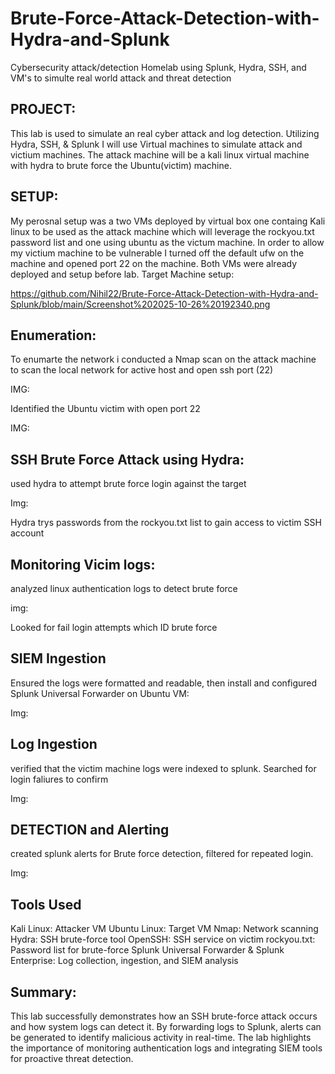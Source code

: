 # Brute-Force-Attack-Detection-with-Hydra-and-Splunk
Cybersecurity attack/detection Homelab using Splunk, Hydra, SSH, and VM's to simulte real world attack and threat detection

PROJECT:
---------------------------------------------------------------------------------------------------------------------------------
This lab is used to simulate an real cyber attack and log detection. Utilizing Hydra, SSH, & Splunk I will use Virtual machines to simulate attack and victium machines. The attack machine will be a kali linux virtual machine with hydra to brute force the Ubuntu(victim) machine. 

SETUP:
---------------------------------------------------------------------------------------------------------------------------------
My perosnal setup was a two VMs deployed by virtual box one containg Kali linux to be used as the attack machine which will leverage the rockyou.txt password list and one using ubuntu as the victum machine. In order to allow my victium machine to be vulnerable I turned off the default ufw on the machine and opened port 22 on the machine. Both VMs were already deployed and setup before lab.
Target Machine setup:

https://github.com/Nihil22/Brute-Force-Attack-Detection-with-Hydra-and-Splunk/blob/main/Screenshot%202025-10-26%20192340.png

Enumeration:
---------------------------------------------------------------------------------------------------------------------------------
To enumarte the network i conducted a Nmap scan on the attack machine to scan the local network for active host and open ssh port (22)

IMG:

Identified the Ubuntu victim with open port 22

IMG:

SSH Brute Force Attack using Hydra:
---------------------------------------------------------------------------------------------------------------------------------
used hydra to attempt brute force login against the target

Img:

Hydra trys passwords from the rockyou.txt list to gain access to victim SSH account

Monitoring Vicim logs:
---------------------------------------------------------------------------------------------------------------------------------
analyzed linux authentication logs to detect brute force

img:

Looked for fail login attempts which ID brute force

SIEM Ingestion
---------------------------------------------------------------------------------------------------------------------------------
Ensured the logs were formatted and readable, then install and configured Splunk Universal Forwarder on Ubuntu VM:

Img:

Log Ingestion
---------------------------------------------------------------------------------------------------------------------------------
verified that the victim machine logs were indexed to splunk. Searched for login faliures to confirm

Img:

DETECTION and Alerting
---------------------------------------------------------------------------------------------------------------------------------
created splunk alerts for Brute force detection, filtered for repeated login.

Img:

Tools Used
---------------------------------------------------------------------------------------------------------------------------------
Kali Linux: Attacker VM
Ubuntu Linux: Target VM
Nmap: Network scanning
Hydra: SSH brute-force tool
OpenSSH: SSH service on victim
rockyou.txt: Password list for brute-force
Splunk Universal Forwarder & Splunk Enterprise: Log collection, ingestion, and SIEM analysis

Summary:
---------------------------------------------------------------------------------------------------------------------------------
This lab successfully demonstrates how an SSH brute-force attack occurs and how system logs can detect it. By forwarding logs to Splunk, alerts can be generated to identify malicious activity in real-time. The lab highlights the importance of monitoring authentication logs and integrating SIEM tools for proactive threat detection.
